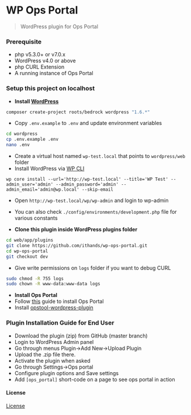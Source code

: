 # WP Ops Portal

> WordPress plugin for Ops Portal


### Prerequisite
* php v5.3.0+ or v7.0.x
* WordPress v4.0 or above
* php CURL Extension
* A running instance of Ops Portal

### Setup this project on localhost
* **Install [WordPress](https://roots.io/bedrock/)**
```bash
composer create-project roots/bedrock wordpress "1.6.*"
```
* Copy ```.env.example``` to ```.env``` and update environment variables
```bash
cd wordpress
cp .env.example .env
nano .env
```
* Create a virtual host named ```wp-test.local``` that points to ```wordpress/web``` folder
* Install WordPress via [WP CLI](https://wp-cli.org/commands/core/install/)
```
wp core install --url='http://wp-test.local' --title='WP Test' --admin_user='admin' --admin_password='admin' --admin_email='admin@wp.local' --skip-email
```
* Open ```http://wp-test.local/wp/wp-admin``` and login to wp-admin
* You can also check ```./config/environments/development.php``` file for various constants

* **Clone this plugin inside WordPress plugins folder**
```bash
cd web/app/plugins
git clone https://github.com/ithands/wp-ops-portal.git
cd wp-ops-portal
git checkout dev
```
* Give write permissions on ```logs``` folder if you want to debug CURL
```bash
sudo chmod -R 755 logs
sudo chown -R www-data:www-data logs
```

* **Install Ops Portal**
* Follow [this](https://github.com/appdevdesigns/opsportal_docs/blob/master/develop/develop_setup.md) guide to install Ops Portal
* Install [opstool-wordpress-plugin](https://github.com/appdevdesigns/opstool-wordpress-plugin)

### Plugin Installation Guide for End User
- Download the plugin (zip) from GitHub (master branch)
- Login to WordPress Admin panel
- Go through menus Plugin->Add New->Upload Plugin
- Upload the .zip file there.
- Activate the plugin when asked
- Go through Settings->Ops portal
- Configure plugin options and Save settings
- Add ```[ops_portal]``` short-code on a page to see ops portal in action


#### License
[License](LICENSE.txt)

